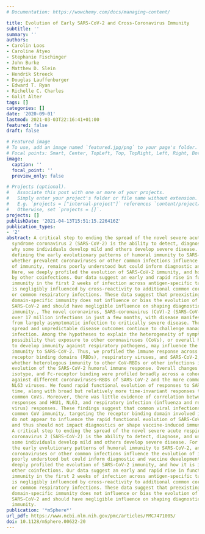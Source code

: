 ```yaml
---
# Documentation: https://wowchemy.com/docs/managing-content/

title: Evolution of Early SARS-CoV-2 and Cross-Coronavirus Immunity
subtitle: ''
summary: ''
authors:
- Carolin Loos
- Caroline Atyeo
- Stephanie Fischinger
- John Burke
- Matthew D. Slein
- Hendrik Streeck
- Douglas Lauffenburger
- Edward T. Ryan
- Richelle C. Charles
- Galit Alter
tags: []
categories: []
date: '2020-09-01'
lastmod: 2021-03-03T22:16:41+01:00
featured: false
draft: false

# Featured image
# To use, add an image named `featured.jpg/png` to your page's folder.
# Focal points: Smart, Center, TopLeft, Top, TopRight, Left, Right, BottomLeft, Bottom, BottomRight.
image:
  caption: ''
  focal_point: ''
  preview_only: false

# Projects (optional).
#   Associate this post with one or more of your projects.
#   Simply enter your project's folder or file name without extension.
#   E.g. `projects = ["internal-project"]` references `content/project/deep-learning/index.md`.
#   Otherwise, set `projects = []`.
projects: []
publishDate: '2021-04-13T15:51:15.226416Z'
publication_types:
- '2'
abstract: A critical step to ending the spread of the novel severe acute respiratory
  syndrome coronavirus 2 (SARS-CoV-2) is the ability to detect, diagnose, and understand
  why some individuals develop mild and others develop severe disease. For example,
  defining the early evolutionary patterns of humoral immunity to SARS-CoV-2, and
  whether prevalent coronaviruses or other common infections influence the evolution
  of immunity, remains poorly understood but could inform diagnostic and vaccine development.
  Here, we deeply profiled the evolution of SARS-CoV-2 immunity, and how it is influenced
  by other coinfections. Our data suggest an early and rapid rise in functional humoral
  immunity in the first 2 weeks of infection across antigen-specific targets, which
  is negligibly influenced by cross-reactivity to additional common coronaviruses
  or common respiratory infections. These data suggest that preexisting receptor binding
  domain-specific immunity does not influence or bias the evolution of immunity to
  SARS-CoV-2 and should have negligible influence on shaping diagnostic or vaccine-induced
  immunity., The novel coronavirus, SARS-coronavirus (CoV)-2 (SARS-CoV-2), has caused
  over 17 million infections in just a few months, with disease manifestations ranging
  from largely asymptomatic infection to critically severe disease. The remarkable
  spread and unpredictable disease outcomes continue to challenge management of this
  infection. Among the hypotheses to explain the heterogeneity of symptoms is the
  possibility that exposure to other coronaviruses (CoVs), or overall higher capability
  to develop immunity against respiratory pathogens, may influence the evolution of
  immunity to SARS-CoV-2. Thus, we profiled the immune response across multiple coronavirus
  receptor binding domains (RBDs), respiratory viruses, and SARS-CoV-2, to determine
  whether heterologous immunity to other CoV-RBDs or other infections influenced the
  evolution of the SARS-CoV-2 humoral immune response. Overall changes in subclass,
  isotype, and Fc-receptor binding were profiled broadly across a cohort of 43 individuals
  against different coronaviruses—RBDs of SARS-CoV-2 and the more common HKU1 and
  NL63 viruses. We found rapid functional evolution of responses to SARS-CoV-2 over
  time, along with broad but relatively more time-invariant responses to the more
  common CoVs. Moreover, there was little evidence of correlation between SARS-CoV-2
  responses and HKU1, NL63, and respiratory infection (influenza and respiratory syncytial
  virus) responses. These findings suggest that common viral infections including
  common CoV immunity, targeting the receptor binding domain involved in viral infection,
  do not appear to influence the rapid functional evolution of SARS-CoV-2 immunity,
  and thus should not impact diagnostics or shape vaccine-induced immunity., IMPORTANCE
  A critical step to ending the spread of the novel severe acute respiratory syndrome
  coronavirus 2 (SARS-CoV-2) is the ability to detect, diagnose, and understand why
  some individuals develop mild and others develop severe disease. For example, defining
  the early evolutionary patterns of humoral immunity to SARS-CoV-2, and whether prevalent
  coronaviruses or other common infections influence the evolution of immunity, remains
  poorly understood but could inform diagnostic and vaccine development. Here, we
  deeply profiled the evolution of SARS-CoV-2 immunity, and how it is influenced by
  other coinfections. Our data suggest an early and rapid rise in functional humoral
  immunity in the first 2 weeks of infection across antigen-specific targets, which
  is negligibly influenced by cross-reactivity to additional common coronaviruses
  or common respiratory infections. These data suggest that preexisting receptor binding
  domain-specific immunity does not influence or bias the evolution of immunity to
  SARS-CoV-2 and should have negligible influence on shaping diagnostic or vaccine-induced
  immunity.
publication: '*mSphere*'
url_pdf: https://www.ncbi.nlm.nih.gov/pmc/articles/PMC7471005/
doi: 10.1128/mSphere.00622-20
---
```

